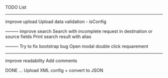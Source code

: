 
TODO List
___
improve upload
Upload data validation - isConfig

———
improve search 
Search with incomplete request in destination or source fields
Print search result with alias

———
Try to fix bootstrap bug 
Open modal double click requarement

___
improve readability
Add comments


DONE
...
Upload XML config + convert to JSON